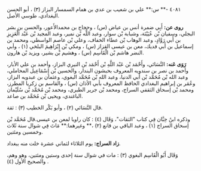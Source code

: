 ٤٠٨١ -** س:** علي بن شعيب بن عدي بن همام السمسار البزاز (٣) ، أبو الحسن البغدادي، طوسي الأصل.

**روى عن:** أَبِي ضمرة أنس بن عياض (س) ، وحجاج بن محمدالأَعور، والحسن بن بشر البجلي، وسفيان بْن عُيَيْنَة، وشبابة بْن سوار، وعبد اللَّه بْن نمير، وعبد المجيد بْن عَبْد الْعَزِيزِ بن أَبي رَوَّادٍ، وعبد الوهاب بْن عطاء الخفاف، وعلي بْن عاصم الواسطي، ومحمد بن إسماعيل بن أَبي فديك، معن بن عيسى القزاز (س) ، ومكي بْن إِبْرَاهِيمَ البلخي (١) ، وأبي النضر هاشم بْن الْقَاسِم (س) ، وهشيم بْن بشير، ويزيد بْن هارون.

**رَوَى عَنه:** النَّسَائي، وأَحْمَد بْن عَبْد اللَّهِ بْن أَحْمَد بْن النيري البزاز، وأحمد بن علي الأبار، وأحمد بن نصر بن سندويه المعروف بحبشون البندار، والحسين بْن إِسْمَاعِيل المحاملي، وعبد الله بْن مُحَمَّد بْن أَبي الدنيا، وعبد الله بْن مُحَمَّد البغوي، وعثمان بن عبدويه البزاز، وعُمَر بن إبراهيم البغدادي الحافظ المعروف بأبي الأذان (س) ، والقاسم بن زكريا المطرز، ومحمد بْن إسحاق الثقفي السراج، ومحمد بْن جرير الطبري، ومحمد بْن مُحَمَّد بْن سُلَيْمان الباغندي، ويحيى بْن مُحَمَّد بن صاعد.

قال النَّسَائي (٢) ، وأبو بَكْر الخطيب (٣) : ثقة.

وذكره ابنُ حِبَّان فِي كتاب "الثقات"، وَقَال (٤) : كان راويا لمعن بن عيسى.قال مُحَمَّد بْن إسحاق السراج (١) ، وعبد الباقي بن قانع (٢) ،** وغيرهما:** مَاتَ فِي شوال سنة ثَلاث وخمسين ومئتين.

**زاد السراج:** يوم الثلاثاء لثماني عشرة خلت منه ببغداد.

وَقَال أَبُو الْقَاسِم البغوي (٣) : مات في شوال سنة إحدى وستين ومئتين، وهو وهم، والصحيح الأول (٤) .